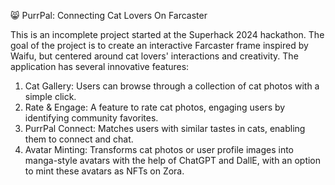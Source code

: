 😸 PurrPal: Connecting Cat Lovers On Farcaster 

This is an incomplete project started at the Superhack 2024 hackathon.
The goal of the project is to create an interactive Farcaster frame inspired by Waifu, but centered around cat lovers' interactions and creativity. The application has several innovative features: 
1) Cat Gallery: Users can browse through a collection of cat photos with a simple click.
2) Rate & Engage: A feature to rate cat photos, engaging users by identifying community favorites.
3) PurrPal Connect: Matches users with similar tastes in cats, enabling them to connect and chat.
4) Avatar Minting: Transforms cat photos or user profile images into manga-style avatars with the help of ChatGPT and DallE, with an option to mint these avatars as NFTs on Zora.

